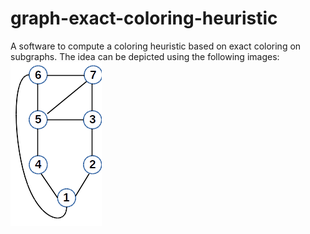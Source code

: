 # graph-exact-coloring-heuristic
A software to compute a coloring heuristic based on exact coloring on subgraphs.
The idea can be depicted using the following images:
![col0](coloring0.png?raw=true)
